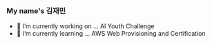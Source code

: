 ### My name's 김재민
- 🔭 I’m currently working on ... AI Youth Challenge
- 🌱 I’m currently learning ... AWS Web Provisioning and Certification

<!--
**rlawoals2590/rlawoals2590** is a ✨ _special_ ✨ repository because its `README.md` (this file) appears on your GitHub profile.

Here are some ideas to get you started:

- 🔭 I’m currently working on ... AI Youth Challenge
- 🌱 I’m currently learning ... AWS Web Provisioning and Certification
- 👯 I’m looking to collaborate on ... 
- 🤔 I’m looking for help with ...
- 💬 Ask me about ...
- 📫 How to reach me: ...
- 😄 Pronouns: ...
- ⚡ Fun fact: ...
-->
